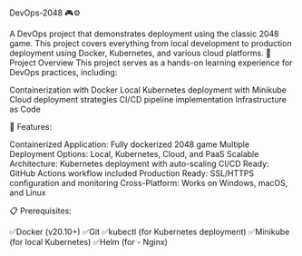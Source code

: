DevOps-2048 🎮⚙️


A DevOps project that demonstrates deployment using the classic 2048 game. This project covers everything from local development to production deployment using Docker, Kubernetes, and various cloud platforms.
🎯 Project Overview
This project serves as a hands-on learning experience for DevOps practices, including:

Containerization with Docker
Local Kubernetes deployment with Minikube
Cloud deployment strategies
CI/CD pipeline implementation
Infrastructure as Code

🚀 Features:

Containerized Application: Fully dockerized 2048 game
Multiple Deployment Options: Local, Kubernetes, Cloud, and PaaS
Scalable Architecture: Kubernetes deployment with auto-scaling
CI/CD Ready: GitHub Actions workflow included
Production Ready: SSL/HTTPS configuration and monitoring
Cross-Platform: Works on Windows, macOS, and Linux

📋 Prerequisites:

✅Docker (v20.10+)
✅Git
✅kubectl (for Kubernetes deployment)
✅Minikube (for local Kubernetes)
✅Helm   (for - Nginx)
 